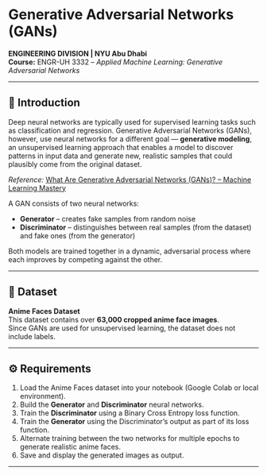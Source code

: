 # Generative Adversarial Networks (GANs)

**ENGINEERING DIVISION | NYU Abu Dhabi**  
**Course:** ENGR-UH 3332 – *Applied Machine Learning: Generative Adversarial Networks*

---

## 🧠 Introduction
Deep neural networks are typically used for supervised learning tasks such as classification and regression. Generative Adversarial Networks (GANs), however, use neural networks for a different goal — **generative modeling**, an unsupervised learning approach that enables a model to discover patterns in input data and generate new, realistic samples that could plausibly come from the original dataset.  

*Reference:* [What Are Generative Adversarial Networks (GANs)? – Machine Learning Mastery](https://machinelearningmastery.com/what-are-generative-adversarial-networks-gans/)

A GAN consists of two neural networks:  
- **Generator** – creates fake samples from random noise  
- **Discriminator** – distinguishes between real samples (from the dataset) and fake ones (from the generator)  

Both models are trained together in a dynamic, adversarial process where each improves by competing against the other.

---

## 🎨 Dataset
**Anime Faces Dataset**  
This dataset contains over **63,000 cropped anime face images**.  
Since GANs are used for unsupervised learning, the dataset does not include labels.

---

## ⚙️ Requirements
1. Load the Anime Faces dataset into your notebook (Google Colab or local environment).  
2. Build the **Generator** and **Discriminator** neural networks.  
3. Train the **Discriminator** using a Binary Cross Entropy loss function.  
4. Train the **Generator** using the Discriminator’s output as part of its loss function.  
5. Alternate training between the two networks for multiple epochs to generate realistic anime faces.  
6. Save and display the generated images as output.

---

